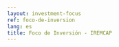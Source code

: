 ```yaml
---
layout: investment-focus
ref: foco-de-inversion
lang: es
title: Foco de Inversión - IREMCAP
---
```

